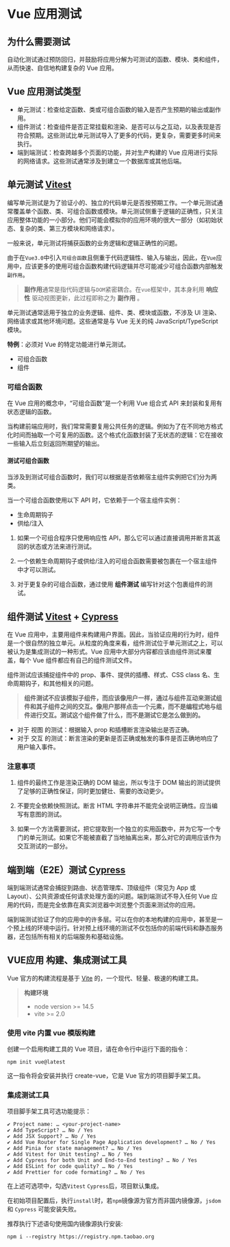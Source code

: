 # Vue 应用测试

## 为什么需要测试

自动化测试通过预防回归，并鼓励将应用分解为可测试的函数、模块、类和组件，从而快速、自信地构建复杂的 Vue 应用。

## Vue 应用测试类型

- 单元测试：检查给定函数、类或可组合函数的输入是否产生预期的输出或副作用。
- 组件测试：检查组件是否正常挂载和渲染、是否可以与之互动，以及表现是否符合预期。这些测试比单元测试导入了更多的代码，更复杂，需要更多时间来执行。
- 端到端测试：检查跨越多个页面的功能，并对生产构建的 Vue 应用进行实际的网络请求。这些测试通常涉及到建立一个数据库或其他后端。

## 单元测试 [Vitest](https://cn.vitest.dev/)

编写单元测试是为了验证小的、独立的代码单元是否按预期工作。一个单元测试通常覆盖单个函数、类、可组合函数或模块。单元测试侧重于逻辑的正确性，只关注应用整体功能的一小部分。他们可能会模拟你的应用环境的很大一部分（如初始状态、复杂的类、第三方模块和网络请求）。

一般来说，单元测试将捕获函数的业务逻辑和逻辑正确性的问题。

由于在`Vue3.0`中引入`可组合函数`且侧重于代码逻辑性、输入与输出，因此，在`Vue`应用中，应该更多的使用可组合函数构建代码逻辑并尽可能减少可组合函数内部触发`副作用`。

> **副作用**通常是指代码逻辑与`DOM`紧密耦合。在`vue`框架中，其本身利用 **响应性** 驱动视图更新，此过程即称之为 **副作用** 。

单元测试通常适用于独立的业务逻辑、组件、类、模块或函数，不涉及 UI 渲染、网络请求或其他环境问题。这些通常是与 Vue 无关的纯 JavaScript/TypeScript 模块。

**特例**：必须对 Vue 的特定功能进行单元测试。

- 可组合函数
- 组件

### 可组合函数

在 Vue 应用的概念中，“可组合函数”是一个利用 Vue 组合式 API 来封装和复用有状态逻辑的函数。

当构建前端应用时，我们常常需要复用公共任务的逻辑。例如为了在不同地方格式化时间而抽取一个可复用的函数。这个格式化函数封装了无状态的逻辑：它在接收一些输入后立刻返回所期望的输出。

#### 测试可组合函数

当涉及到测试可组合函数时，我们可以根据是否依赖宿主组件实例把它们分为两类。

当一个可组合函数使用以下 API 时，它依赖于一个宿主组件实例：

- 生命周期钩子
- 供给/注入

1. 如果一个可组合程序只使用响应性 API，那么它可以通过直接调用并断言其返回的状态或方法来进行测试。

2. 一个依赖生命周期钩子或供给/注入的可组合函数需要被包裹在一个宿主组件中才可以测试。

3. 对于更复杂的可组合函数，通过使用 **组件测试** 编写针对这个包裹组件的测试。

## 组件测试 [Vitest](https://cn.vitest.dev/) + [Cypress](https://docs.cypress.io/guides/component-testing/introduction#Getting-Started)

在 Vue 应用中，主要用组件来构建用户界面。因此，当验证应用的行为时，组件是一个很自然的独立单元。从粒度的角度来看，组件测试位于单元测试之上，可以被认为是集成测试的一种形式。Vue 应用中大部分内容都应该由组件测试来覆盖，每个 Vue 组件都应有自己的组件测试文件。

组件测试应该捕捉组件中的 prop、事件、提供的插槽、样式、CSS class 名、生命周期钩子，和其他相关的问题。

> **组件测试不应该模拟子组件，而应该像用户一样，通过与组件互动来测试组件和其子组件之间的交互。像用户那样点击一个元素，而不是编程式地与组件进行交互。测试这个组件做了什么，而不是测试它是怎么做到的。**

- 对于 视图 的测试：根据输入 prop 和插槽断言渲染输出是否正确。
- 对于 交互 的测试：断言渲染的更新是否正确或触发的事件是否正确地响应了用户输入事件。

### 注意事项

1. 组件的最终工作是渲染正确的 DOM 输出，所以专注于 DOM 输出的测试提供了足够的正确性保证，同时更加健壮、需要的改动更少。

2. 不要完全依赖快照测试。断言 HTML 字符串并不能完全说明正确性。应当编写有意图的测试。

3. 如果一个方法需要测试，把它提取到一个独立的实用函数中，并为它写一个专门的单元测试。如果它不能被直截了当地抽离出来，那么对它的调用应该作为交互测试的一部分。

## 端到端（E2E）测试 [Cypress](https://docs.cypress.io/)

端到端测试通常会捕捉到路由、状态管理库、顶级组件（常见为 App 或 Layout）、公共资源或任何请求处理方面的问题。端到端测试不导入任何 Vue 应用的代码，而是完全依靠在真实浏览器中浏览整个页面来测试你的应用。

端到端测试验证了你的应用中的许多层。可以在你的本地构建的应用中，甚至是一个预上线的环境中运行。针对预上线环境的测试不仅包括你的前端代码和静态服务器，还包括所有相关的后端服务和基础设施。

## VUE应用 构建、集成测试工具

Vue 官方的构建流程是基于 [Vite](https://cn.vitejs.dev/) 的，一个现代、轻量、极速的构建工具。

>
> **构建环境**
>
> - node version >= 14.5
> - vite >= 2.0
>

### 使用 vite 内置 vue 模版构建

创建一个启用构建工具的 Vue 项目，请在命令行中运行下面的指令：

```shell
npm init vue@latest
```

这一指令将会安装并执行 create-vue，它是 Vue 官方的项目脚手架工具。

### 集成测试工具

项目脚手架工具可选功能提示：

```shell
✔ Project name: … <your-project-name>
✔ Add TypeScript? … No / Yes
✔ Add JSX Support? … No / Yes
✔ Add Vue Router for Single Page Application development? … No / Yes
✔ Add Pinia for state management? … No / Yes
✔ Add Vitest for Unit testing? … No / Yes
✔ Add Cypress for both Unit and End-to-End testing? … No / Yes
✔ Add ESLint for code quality? … No / Yes
✔ Add Prettier for code formating? … No / Yes
```

在上述可选项中，勾选`Vitest` `Cypress`后，项目默认集成。

在初始项目配置后，执行`install`时，若`npm`镜像源为官方而非国内镜像源，`jsdom` 和 `Cypress` 可能安装失败。

推荐执行下述语句使用国内镜像源执行安装:

```shell
npm i --registry https://registry.npm.taobao.org
```
